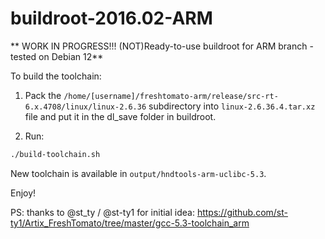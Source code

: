 # **buildroot-2016.02-ARM** #
  
  
** WORK IN PROGRESS!!! (NOT)Ready-to-use buildroot for ARM branch - tested on Debian 12**
  
  
To build the toolchain:

1. Pack the ```/home/[username]/freshtomato-arm/release/src-rt-6.x.4708/linux/linux-2.6.36``` subdirectory into ```linux-2.6.36.4.tar.xz``` file and put it in the dl_save folder in buildroot.


2. Run:

```sh
./build-toolchain.sh
```
  
  
New toolchain is available in ```output/hndtools-arm-uclibc-5.3```.
  
Enjoy!
  
PS: thanks to @st_ty / @st-ty1 for initial idea: https://github.com/st-ty1/Artix_FreshTomato/tree/master/gcc-5.3-toolchain_arm
  

